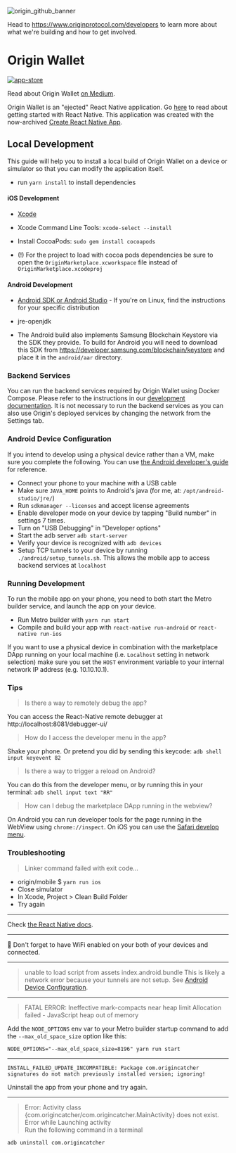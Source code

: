 ![origin_github_banner](https://user-images.githubusercontent.com/673455/37314301-f8db9a90-2618-11e8-8fee-b44f38febf38.png)

Head to https://www.originprotocol.com/developers to learn more about what we're building and how to get involved.

# Origin Wallet

[![app-store](https://user-images.githubusercontent.com/273937/52288003-25b7b700-2920-11e9-9c9a-0a76d04e0c99.png)](https://itunes.apple.com/app/origin-wallet/id1446091928)

Read about Origin Wallet [on Medium](https://medium.com/originprotocol/introducing-origin-wallet-decentralized-commerce-goes-mobile-ecb0f41aa543).

Origin Wallet is an "ejected" React Native application. Go [here](https://facebook.github.io/react-native/docs/getting-started.html#installing-dependencies) to read about getting started with React Native. This application was created with the now-archived [Create React Native App](https://github.com/react-community/create-react-native-app).

## Local Development

This guide will help you to install a local build of Origin Wallet on a device or simulator so that you can modify the application itself.

- run `yarn install` to install dependencies

#### iOS Development

- [Xcode](https://developer.apple.com/xcode/)

- Xcode Command Line Tools: `xcode-select --install`

- Install CocoaPods: `sudo gem install cocoapods`

- (!) For the project to load with cocoa pods dependencies be sure to open the `OriginMarketplace.xcworkspace` file instead of `OriginMarketplace.xcodeproj`

#### Android Development

- [Android SDK or Android Studio](https://developer.android.com/studio/) - If you're on Linux, find the instructions for your specific distribution

- jre-openjdk

- The Android build also implements Samsung Blockchain Keystore via the SDK they provide. To build for Android you will need to download this SDK from https://developer.samsung.com/blockchain/keystore and place it in the `android/aar` directory.

### Backend Services

You can run the backend services required by Origin Wallet using Docker Compose. Please refer to the instructions in our [development documentation](https://github.com/OriginProtocol/origin/blob/master/DEVELOPMENT.md). It is not necessary to run the backend services as you can also use Origin's deployed services by changing the network from the Settings tab.

### Android Device Configuration

If you intend to develop using a physical device rather than a VM, make sure you complete the following.  You can use [the Android developer's guide](https://developer.android.com/studio/run/device) for reference.

- Connect your phone to your machine with a USB cable
- Make sure `JAVA_HOME` points to Android's java (for me, at: `/opt/android-studio/jre/`)
- Run `sdkmanager --licenses` and accept license agreements
- Enable developer mode on your device by tapping "Build number" in settings 7 times.
- Turn on "USB Debugging" in "Developer options"
- Start the adb server `adb start-server`
- Verify your device is recognized with `adb devices`
- Setup TCP tunnels to your device by running `./android/setup_tunnels.sh`. This allows the mobile app to access backend services at `localhost`

### Running Development

To run the mobile app on your phone, you need to both start the Metro builder service, and launch the app on your device.

- Run Metro builder with `yarn run start`
- Compile and build your app with `react-native run-android` or `react-native run-ios`

If you want to use a physical device in combination with the marketplace DApp running on your local machine (i.e. `Localhost` setting in network selection) make sure you set the `HOST` environment variable to your internal network IP address (e.g. 10.10.10.1).

### Tips

> Is there a way to remotely debug the app?

You can access the React-Native remote debugger at http://localhost:8081/debugger-ui/

> How do I access the developer menu in the app?

Shake your phone. Or pretend you did by sending this keycode: `adb shell input keyevent 82`

> Is there a way to trigger a reload on Android?

You can do this from the developer menu, or by running this in your terminal: `adb shell input text "RR"`

> How can I debug the marketplace DApp running in the webview?

On Android you can run developer tools for the page running in the WebView using `chrome://inspect`. On iOS you can use the [Safari develop menu](https://github.com/react-native-community/react-native-webview/issues/69).

### Troubleshooting

> Linker command failed with exit code…

- origin/mobile $ `yarn run ios`
- Close simulator
- In Xcode, Project > Clean Build Folder
- Try again

-----------

Check [the React Native docs](https://facebook.github.io/react-native/docs/troubleshooting).

-----------

📲 Don't forget to have WiFi enabled on your both of your devices and connected.

-----------

> unable to load script from assets index.android.bundle
This is likely a network error because your tunnels are not setup.  See [Android Device Configuration](#android-device-configuration).

-----------

> FATAL ERROR: Ineffective mark-compacts near heap limit Allocation failed - JavaScript heap out of memory

Add the `NODE_OPTIONS` env var to your Metro builder startup command to add the `--max_old_space_size` option like this:

    NODE_OPTIONS="--max_old_space_size=8196" yarn run start

-----------

    INSTALL_FAILED_UPDATE_INCOMPATIBLE: Package com.origincatcher signatures do not match previously installed version; ignoring!

Uninstall the app from your phone and try again.

-----------	

> Error: Activity class {com.origincatcher/com.origincatcher.MainActivity} does not exist.	
  Error while Launching activity	
Run the following command in a terminal	

```	
adb uninstall com.origincatcher	
```
